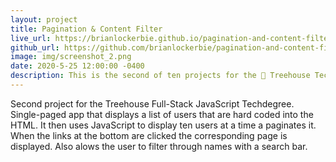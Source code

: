 ```yaml
---
layout: project
title: Pagination & Content Filter
live_url: https://brianlockerbie.github.io/pagination-and-content-filter/
github_url: https://github.com/brianlockerbie/pagination-and-content-filter
image: img/screenshot_2.png
date: 2020-5-25 12:00:00 -0400
description: This is the second of ten projects for the 🏡 Treehouse TechDegree Full Stack JavaScript.
---
```

Second project for the Treehouse Full-Stack JavaScript Techdegree. Single-paged app that displays a list of users that are hard coded into the HTML. It then uses JavaScript to display ten users at a time a paginates it. When the links at the bottom are clicked the corresponding page is displayed. Also alows the user to filter through names with a search bar.